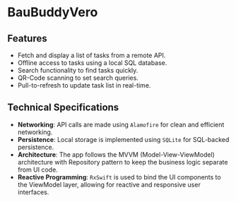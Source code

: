# BauBuddyVero

## Features
- Fetch and display a list of tasks from a remote API.
- Offline access to tasks using a local SQL database.
- Search functionality to find tasks quickly.
- QR-Code scanning to set search queries.
- Pull-to-refresh to update task list in real-time.

## Technical Specifications
- **Networking**: API calls are made using `Alamofire` for clean and efficient networking.
- **Persistence**: Local storage is implemented using `SQLite` for SQL-backed persistence.
- **Architecture**: The app follows the MVVM (Model-View-ViewModel) architecture with Repository pattern to keep the business logic separate from UI code.
- **Reactive Programming**: `RxSwift` is used to bind the UI components to the ViewModel layer, allowing for reactive and responsive user interfaces.
